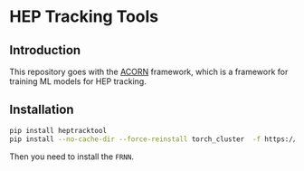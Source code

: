 # HEP Tracking Tools


## Introduction
This repository goes with the [ACORN](https://gitlab.cern.ch/gnn4itkteam/acorn/-/tree/dev/acorn?ref_type=heads) framework, which is a framework for training ML models for HEP tracking.


## Installation

```bash
pip install heptracktool
pip install --no-cache-dir --force-reinstall torch_cluster  -f https://data.pyg.org/whl/torch-2.5.1+cu124.html
```
Then you need to install the `FRNN`.

